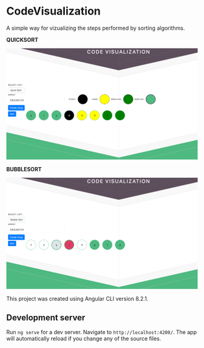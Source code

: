# CodeVisualization

A simple way for vizualizing the steps performed by sorting algorithms.

<b>QUICKSORT</b>

![Quick Sort](https://github.com/natanportilho/code-visualization/blob/master/src/assets/images/QuickSort.png)

<b>BUBBLESORT</b>

![Bubble Sort](https://github.com/natanportilho/code-visualization/blob/master/src/assets/images/Bubble%20Sort.png)

This project was created using Angular CLI version 8.2.1.

## Development server

Run `ng serve` for a dev server. Navigate to `http://localhost:4200/`. The app will automatically reload if you change any of the source files.
